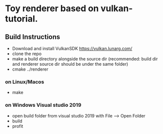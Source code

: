 # Toy renderer based on vulkan-tutorial.

## Build Instructions
- Download and install VulkanSDK https://vulkan.lunarg.com/
- clone the repo
- make a build directory alongside the source dir (recommended: build dir and renderer source dir should be under the same folder)
- cmake ../renderer
### on Linux/Macos
- make
### on Windows Visual studio 2019
- open build folder from visual studio 2019 with File --> Open Folder
- build
- profit
